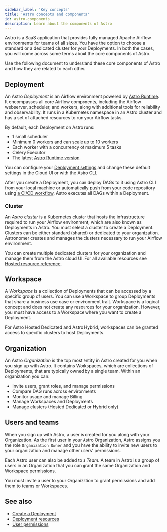 ```yaml
---
sidebar_label: 'Key concepts'
title: 'Astro concepts and components'
id: astro-components
description: Learn about the components of Astro
---
```


Astro is a SaaS application that provides fully managed Apache Airflow environments for teams of all sizes. You have the option to choose a standard or a dedicated cluster for your Deployments. In both the cases, you will come across some terms about the core components of Astro.

Use the following document to understand these core components of Astro and how they are related to each other.

## Deployment

An Astro _Deployment_ is an Airflow environment powered by [Astro Runtime](runtime-overview.md). It encompasses all core Airflow components, including the Airflow webserver, scheduler, and workers, along with additional tools for reliability and observability. It runs in a Kubernetes namespace in an Astro cluster and has a set of attached resources to run your Airflow tasks.

By default, each Deployment on Astro runs:

- 1 small scheduler
- Minimum 0 workers and can scale up to 10 workers
- Each worker with a concurrency of maximum 5 tasks
- Celery Executor
- The latest [Astro Runtime version](runtime-release-notes.md)

You can configure your [Deployment settings](configure-deployment-resources.md) and change these default settings in the Cloud UI or with the Astro CLI. 

After you create a Deployment, you can deploy DAGs to it using Astro CLI from your local machine or automatically push from your code repository using [a CI/CD workflow](set-up-ci-cd.md). Astro executes all DAGs within a Deployment. 

### Cluster

An _Astro cluster_ is a Kubernetes cluster that hosts the infrastructure required to run your Airflow environment, which are also known as Deployments in Astro. You must select a cluster to create a Deployment. Clusters can be either standard (shared) or dedicated to your organization. Astronomer creates and manages the clusters necessary to run your Airflow environment. 

You can create multiple dedicated clusters for your organization and manage them from the Astro cloud UI. For all available resources see [Hosted resource reference](resource-reference-hosted.md).

## Workspace

A _Workspace_ is a collection of Deployments that can be accessed by a specific group of users. You can use a Workspace to group Deployments that share a business use case or environment trait. Workspace is a logical concept and does not create any resources for your organization. However, you must have access to a Workspace where you want to create a Deployment.

For Astro Hosted Dedicated and Astro Hybrid, workspaces can be granted access to specific clusters to host Deployments.

## Organization

An Astro _Organization_ is the top most entity in Astro created for you when you sign up with Astro. It contains Workspaces, which are collections of Deployments, that are typically owned by a single team. Within an organization you can:

- Invite users, grant roles, and manage permissions
- Compare DAG runs across environments
- Monitor usage and manage Billing
- Manage Workspaces and Deployments
- Manage clusters (Hosted Dedicated or Hybrid only)

## Users and teams

When you sign up with Astro, a user is created for you along with your Organization. As the first user in your Astro Organization, Astro assigns you the role `Organization Owner` and you have the ability to invite new users to your organization and manage other users' permissions. 

Each Astro user can also be added to a _Team_. A team in Astro is a group of users in an Organization that you can grant the same Organization and Workspace permissions. 

You must invite a user to your Organization to grant permissions and add them to teams or Workspaces.


## See also

- [Create a Deployment](create-deployment.md)
- [Deployment resources](./resource-reference-hosted.md)
- [User permissions](user-permissions.md)

